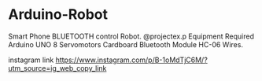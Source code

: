 # Arduino-Robot
Smart Phone BLUETOOTH control Robot. @projectex.p Equipment Required Arduino UNO 8 Servomotors Cardboard Bluetooth Module HC-06 Wires.

instagram link
https://www.instagram.com/p/B-1oMdTjC6M/?utm_source=ig_web_copy_link
